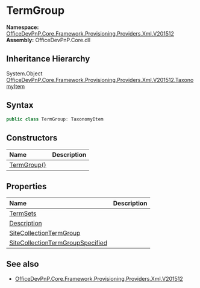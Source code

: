 # TermGroup
  

**Namespace:** [OfficeDevPnP.Core.Framework.Provisioning.Providers.Xml.V201512](OfficeDevPnP.Core.Framework.Provisioning.Providers.Xml.V201512.md)  
**Assembly:** OfficeDevPnP.Core.dll  
## Inheritance Hierarchy
System.Object  
    [OfficeDevPnP.Core.Framework.Provisioning.Providers.Xml.V201512.TaxonomyItem](OfficeDevPnP.Core.Framework.Provisioning.Providers.Xml.V201512.TaxonomyItem.md)
## Syntax
```C#
public class TermGroup: TaxonomyItem
```
## Constructors
|**Name**|**Description**|
|:-----|:-----|
| [TermGroup()](OfficeDevPnP.Core.Framework.Provisioning.Providers.Xml.V201512.TermGroup.ctor1.md) | 
## Properties
|**Name**|**Description**|
|:-----|:-----|
| [TermSets](OfficeDevPnP.Core.Framework.Provisioning.Providers.Xml.V201512.TermGroup.TermSets.md) | 
| [Description](OfficeDevPnP.Core.Framework.Provisioning.Providers.Xml.V201512.TermGroup.Description.md) | 
| [SiteCollectionTermGroup](OfficeDevPnP.Core.Framework.Provisioning.Providers.Xml.V201512.TermGroup.SiteCollectionTermGroup.md) | 
| [SiteCollectionTermGroupSpecified](OfficeDevPnP.Core.Framework.Provisioning.Providers.Xml.V201512.TermGroup.SiteCollectionTermGroupSpecified.md) | 
## See also
- [OfficeDevPnP.Core.Framework.Provisioning.Providers.Xml.V201512](OfficeDevPnP.Core.Framework.Provisioning.Providers.Xml.V201512.md)
